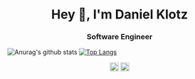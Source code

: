<h1 align="center">Hey 👋, I'm Daniel Klotz</h1>
<h3 align="center">Software Engineer</h3>

![Anurag's github stats](https://github-readme-stats.vercel.app/api?username=d-klotz&theme=dark&count_private=true&show_icons=true&title_color=6e40c9&icon_color=6e40c9&line_height=20)
[![Top Langs](https://github-readme-stats.vercel.app/api/top-langs/?username=d-klotz&theme=dark&layout=compact&show_icons=true&title_color=6e40c9&icon_color=6e40c9)](https://github.com/anuraghazra/github-readme-stats)

<p align="center">
  <a href="https://linkedin.com/in/danielfelipeklotz" target="blank"><img align="center" src="https://cdn.jsdelivr.net/npm/simple-icons@3.0.1/icons/linkedin.svg" alt="dklotz" height="20" width="20" /></a>
  <a href="https://instagram.com/daniel_klotz/" target="blank"><img align="center" src="https://cdn.jsdelivr.net/npm/simple-icons@3.0.1/icons/instagram.svg" alt="dklotz" height="20" width="20" /></a>
</p>
